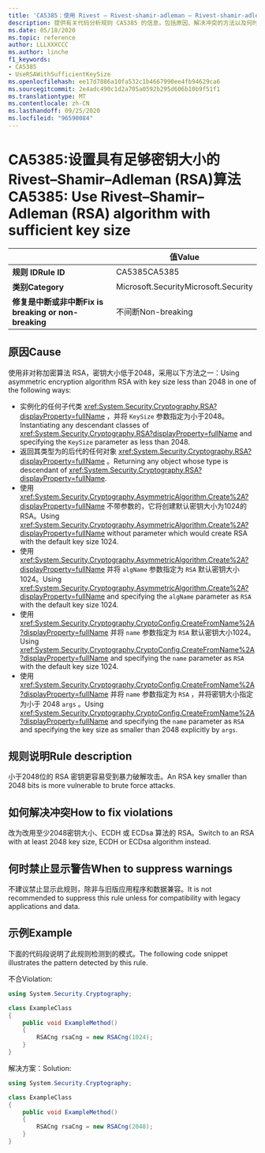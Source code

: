```yaml
---
title: 'CA5385：使用 Rivest – Rivest-shamir-adleman – Rivest-shamir-adleman (具有足够密钥大小的 RSA) 算法 (代码分析) '
description: 提供有关代码分析规则 CA5385 的信息，包括原因、解决冲突的方法以及何时取消显示。
ms.date: 05/18/2020
ms.topic: reference
author: LLLXXXCCC
ms.author: linche
f1_keywords:
- CA5385
- UseRSAWithSufficientKeySize
ms.openlocfilehash: ee17d7886a10fa532c1b4667990ee4fb94629ca6
ms.sourcegitcommit: 2e4adc490c1d2a705a0592b295d606b10b9f51f1
ms.translationtype: MT
ms.contentlocale: zh-CN
ms.lasthandoff: 09/25/2020
ms.locfileid: "96590084"
---
```

# <a name="ca5385-use-rivestshamiradleman-rsa-algorithm-with-sufficient-key-size"></a><span data-ttu-id="5bf70-103">CA5385:设置具有足够密钥大小的 Rivest–Shamir–Adleman (RSA)算法</span><span class="sxs-lookup"><span data-stu-id="5bf70-103">CA5385: Use Rivest–Shamir–Adleman (RSA) algorithm with sufficient key size</span></span>

| | <span data-ttu-id="5bf70-104">值</span><span class="sxs-lookup"><span data-stu-id="5bf70-104">Value</span></span> |
|-|-|
| <span data-ttu-id="5bf70-105">**规则 ID**</span><span class="sxs-lookup"><span data-stu-id="5bf70-105">**Rule ID**</span></span> |<span data-ttu-id="5bf70-106">CA5385</span><span class="sxs-lookup"><span data-stu-id="5bf70-106">CA5385</span></span>|
| <span data-ttu-id="5bf70-107">**类别**</span><span class="sxs-lookup"><span data-stu-id="5bf70-107">**Category**</span></span> |<span data-ttu-id="5bf70-108">Microsoft.Security</span><span class="sxs-lookup"><span data-stu-id="5bf70-108">Microsoft.Security</span></span>|
| <span data-ttu-id="5bf70-109">**修复是中断或非中断**</span><span class="sxs-lookup"><span data-stu-id="5bf70-109">**Fix is breaking or non-breaking**</span></span> |<span data-ttu-id="5bf70-110">不间断</span><span class="sxs-lookup"><span data-stu-id="5bf70-110">Non-breaking</span></span>|

## <a name="cause"></a><span data-ttu-id="5bf70-111">原因</span><span class="sxs-lookup"><span data-stu-id="5bf70-111">Cause</span></span>

<span data-ttu-id="5bf70-112">使用非对称加密算法 RSA，密钥大小低于2048，采用以下方法之一：</span><span class="sxs-lookup"><span data-stu-id="5bf70-112">Using asymmetric encryption algorithm RSA with key size less than 2048 in one of the following ways:</span></span>

- <span data-ttu-id="5bf70-113">实例化的任何子代类 <xref:System.Security.Cryptography.RSA?displayProperty=fullName> ，并将 `KeySize` 参数指定为小于2048。</span><span class="sxs-lookup"><span data-stu-id="5bf70-113">Instantiating any descendant classes of <xref:System.Security.Cryptography.RSA?displayProperty=fullName> and specifying the `KeySize` parameter as less than 2048.</span></span>
- <span data-ttu-id="5bf70-114">返回其类型为的后代的任何对象 <xref:System.Security.Cryptography.RSA?displayProperty=fullName> 。</span><span class="sxs-lookup"><span data-stu-id="5bf70-114">Returning any object whose type is descendant of <xref:System.Security.Cryptography.RSA?displayProperty=fullName>.</span></span>
- <span data-ttu-id="5bf70-115">使用 <xref:System.Security.Cryptography.AsymmetricAlgorithm.Create%2A?displayProperty=fullName> 不带参数的，它将创建默认密钥大小为1024的 RSA。</span><span class="sxs-lookup"><span data-stu-id="5bf70-115">Using <xref:System.Security.Cryptography.AsymmetricAlgorithm.Create%2A?displayProperty=fullName> without parameter which would create RSA with the default key size 1024.</span></span>
- <span data-ttu-id="5bf70-116">使用 <xref:System.Security.Cryptography.AsymmetricAlgorithm.Create%2A?displayProperty=fullName> 并将 `algName` 参数指定为 `RSA` 默认密钥大小1024。</span><span class="sxs-lookup"><span data-stu-id="5bf70-116">Using <xref:System.Security.Cryptography.AsymmetricAlgorithm.Create%2A?displayProperty=fullName> and specifying the `algName` parameter as `RSA` with the default key size 1024.</span></span>
- <span data-ttu-id="5bf70-117">使用 <xref:System.Security.Cryptography.CryptoConfig.CreateFromName%2A?displayProperty=fullName> 并将 `name` 参数指定为 `RSA` 默认密钥大小1024。</span><span class="sxs-lookup"><span data-stu-id="5bf70-117">Using <xref:System.Security.Cryptography.CryptoConfig.CreateFromName%2A?displayProperty=fullName> and specifying the `name` parameter as `RSA` with the default key size 1024.</span></span>
- <span data-ttu-id="5bf70-118">使用 <xref:System.Security.Cryptography.CryptoConfig.CreateFromName%2A?displayProperty=fullName> 并将 `name` 参数指定为 `RSA` ，并将密钥大小指定为小于 2048 `args` 。</span><span class="sxs-lookup"><span data-stu-id="5bf70-118">Using <xref:System.Security.Cryptography.CryptoConfig.CreateFromName%2A?displayProperty=fullName> and specifying the `name` parameter as `RSA` and specifying the key size as smaller than 2048 explicitly by `args`.</span></span>

## <a name="rule-description"></a><span data-ttu-id="5bf70-119">规则说明</span><span class="sxs-lookup"><span data-stu-id="5bf70-119">Rule description</span></span>

<span data-ttu-id="5bf70-120">小于2048位的 RSA 密钥更容易受到暴力破解攻击。</span><span class="sxs-lookup"><span data-stu-id="5bf70-120">An RSA key smaller than 2048 bits is more vulnerable to brute force attacks.</span></span>

## <a name="how-to-fix-violations"></a><span data-ttu-id="5bf70-121">如何解决冲突</span><span class="sxs-lookup"><span data-stu-id="5bf70-121">How to fix violations</span></span>

<span data-ttu-id="5bf70-122">改为改用至少2048密钥大小、ECDH 或 ECDsa 算法的 RSA。</span><span class="sxs-lookup"><span data-stu-id="5bf70-122">Switch to an RSA with at least 2048 key size, ECDH or ECDsa algorithm instead.</span></span>

## <a name="when-to-suppress-warnings"></a><span data-ttu-id="5bf70-123">何时禁止显示警告</span><span class="sxs-lookup"><span data-stu-id="5bf70-123">When to suppress warnings</span></span>

<span data-ttu-id="5bf70-124">不建议禁止显示此规则，除非与旧版应用程序和数据兼容。</span><span class="sxs-lookup"><span data-stu-id="5bf70-124">It is not recommended to suppress this rule unless for compatibility with legacy applications and data.</span></span>

## <a name="example"></a><span data-ttu-id="5bf70-125">示例</span><span class="sxs-lookup"><span data-stu-id="5bf70-125">Example</span></span>

<span data-ttu-id="5bf70-126">下面的代码段说明了此规则检测到的模式。</span><span class="sxs-lookup"><span data-stu-id="5bf70-126">The following code snippet illustrates the pattern detected by this rule.</span></span>

<span data-ttu-id="5bf70-127">不合</span><span class="sxs-lookup"><span data-stu-id="5bf70-127">Violation:</span></span>

```csharp
using System.Security.Cryptography;

class ExampleClass
{
    public void ExampleMethod()
    {
        RSACng rsaCng = new RSACng(1024);
    }
}
```

<span data-ttu-id="5bf70-128">解决方案：</span><span class="sxs-lookup"><span data-stu-id="5bf70-128">Solution:</span></span>

```csharp
using System.Security.Cryptography;

class ExampleClass
{
    public void ExampleMethod()
    {
        RSACng rsaCng = new RSACng(2048);
    }
}
```
